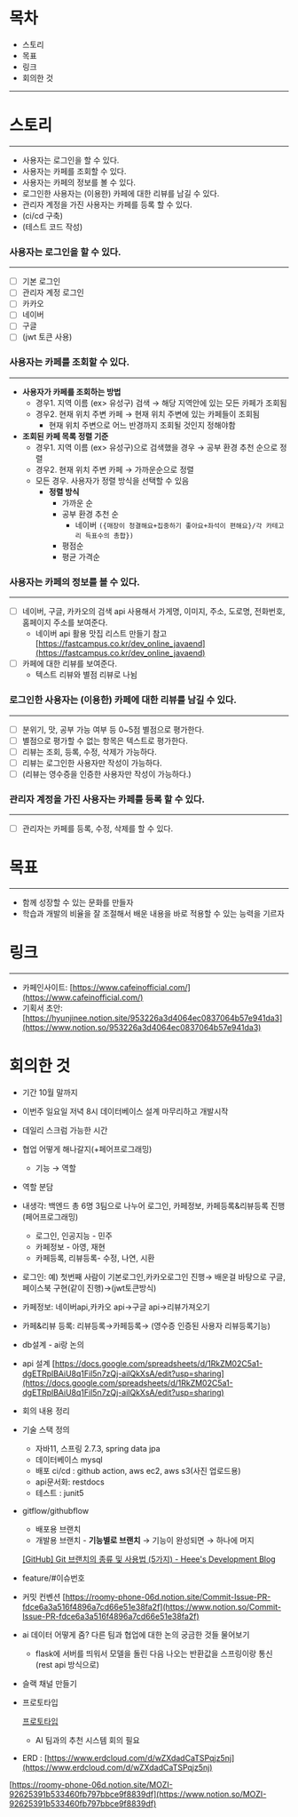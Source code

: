 # 목차

- 스토리
- 목표
- 링크
- 회의한 것

---

# 스토리

---

- 사용자는 로그인을 할 수 있다.
- 사용자는 카페를 조회할 수 있다.
- 사용자는 카페의 정보를 볼 수 있다.
- 로그인한 사용자는 (이용한) 카페에 대한 리뷰를 남길 수 있다.
- 관리자 계정을 가진 사용자는 카페를 등록 할 수 있다.
- (ci/cd 구축)
- (테스트 코드 작성)

### 사용자는 로그인을 할 수 있다.

---

- [ ]  기본 로그인
- [ ]  관리자 계정 로그인
- [ ]  카카오
- [ ]  네이버
- [ ]  구글
- [ ]  (jwt 토큰 사용)

### 사용자는 카페를 조회할 수 있다.

---

- **사용자가 카페를 조회하는 방법**
    - 경우1. 지역 이름 (ex> 유성구) 검색 → 해당 지역안에 있는 모든 카페가 조회됨
    - 경우2. 현재 위치 주변 카페 → 현재 위치 주변에 있는 카페들이 조회됨
        - 현재 위치 주변으로 어느 반경까지 조회될 것인지 정해야함
- **조회된 카페 목록 정렬 기준**
    - 경우1. 지역 이름 (ex> 유성구)으로 검색했을 경우 → 공부 환경 추천 순으로 정렬
    - 경우2. 현재 위치 주변 카페 → 가까운순으로 정렬
    - 모든 경우. 사용자가 정렬 방식을 선택할 수 있음
        - **정렬 방식**
            - 가까운 순
            - 공부 환경 추천 순
                - 네이버 `({매장이 청결해요+집중하기 좋아요+좌석이 편해요}/각 카테고리 득표수의 총합})`
            - 평점순
            - 평균 가격순

### 사용자는 카페의 정보를 볼 수 있다.

---

- [ ]  네이버, 구글, 카카오의 검색 api 사용해서 가게명, 이미지, 주소, 도로명, 전화번호, 홈페이지 주소를 보여준다.
    - 네이버 api 활용 맛집 리스트 만들기 참고 [https://fastcampus.co.kr/dev_online_javaend](https://fastcampus.co.kr/dev_online_javaend)
- [ ]  카페에 대한 리뷰를 보여준다.
    - 텍스트 리뷰와 별점 리뷰로 나뉨

### 로그인한 사용자는 (이용한) 카페에 대한 리뷰를 남길 수 있다.

---

- [ ]  분위기, 맛, 공부 가능 여부 등 0~5점 별점으로 평가한다.
- [ ]  별점으로 평가할 수 없는 항목은 텍스트로 평가한다.
- [ ]  리뷰는 조회, 등록, 수정, 삭제가 가능하다.
- [ ]  리뷰는 로그인한 사용자만 작성이 가능하다.
- [ ]  (리뷰는 영수증을 인증한 사용자만 작성이 가능하다.)

### 관리자 계정을 가진 사용자는 카페를 등록 할 수 있다.

---

- [ ]  관리자는 카페를 등록, 수정, 삭제를 할 수 있다.

# 목표

---

- 함께 성장할 수 있는 문화를 만들자
- 학습과 개발의 비율을 잘 조절해서 배운 내용을 바로 적용할 수 있는 능력을 기르자

# 링크

---

- 카페인사이트: [https://www.cafeinofficial.com/](https://www.cafeinofficial.com/)
- 기획서 초안: [https://hyunjinee.notion.site/953226a3d4064ec0837064b57e941da3](https://www.notion.so/953226a3d4064ec0837064b57e941da3)

# 회의한 것
- 기간 10월 말까지
- 이번주 일요일 저녁 8시 데이터베이스 설계 마무리하고 개발시작
- 데일리 스크럼 가능한 시간
- 협업 어떻게 해나갈지(+페어프로그래밍)
    - 기능 → 역할
- 역할 분담
- 내생각: 백엔드 총 6명 3팀으로 나누어 로그인, 카페정보, 카페등록&리뷰등록 진행(페어프로그래밍)
    - 로그인, 인공지능 - 민주
    - 카페정보 - 아영, 재현
    - 카페등록, 리뷰등록- 수정, 나연, 시환
- 로그인: 예) 첫번째 사람이 기본로그인,카카오로그인 진행→ 배운걸 바탕으로 구글, 페이스북 구현(같이 진행)→(jwt토큰방식)
- 카페정보: 네이버api,카카오 api→구글 api→리뷰가져오기
- 카페&리뷰 등록: 리뷰등록→카페등록→ (영수증 인증된 사용자 리뷰등록기능)
- db설계 - ai랑 논의
- api 설계 [https://docs.google.com/spreadsheets/d/1RkZM02C5a1-dgETRplBAiU8q1Fil5n7zQj-ailQkXsA/edit?usp=sharing](https://docs.google.com/spreadsheets/d/1RkZM02C5a1-dgETRplBAiU8q1Fil5n7zQj-ailQkXsA/edit?usp=sharing)
- 회의 내용 정리
- 기술 스택 정의
    - 자바11, 스프링 2.7.3, spring data jpa
    - 데이터베이스 mysql
    - 배포 ci/cd : github action, aws ec2, aws s3(사진 업로드용)
    - api문서화: restdocs
    - 테스트 : junit5
- gitflow/githubflow
    - 배포용 브랜치
    - 개발용 브랜치 - **기능별로 브랜치** → 기능이 완성되면 → 하나에 머지
    
    [[GitHub] Git 브랜치의 종류 및 사용법 (5가지) - Heee's Development Blog](https://gmlwjd9405.github.io/2018/05/11/types-of-git-branch.html)
    
- feature/#이슈번호
- 커밋 컨벤션 [https://roomy-phone-06d.notion.site/Commit-Issue-PR-fdce6a3a516f4896a7cd66e51e38fa2f](https://www.notion.so/Commit-Issue-PR-fdce6a3a516f4896a7cd66e51e38fa2f)
- ai 데이터 어떻게 줌? 다른 팀과 협업에 대한 논의 궁금한 것들 물어보기
    - flask에 서버를 띄워서 모델을 돌린 다음 나오는 반환값을 스프링이랑 통신(rest api 방식으로)
- 슬랙 채널 만들기
- 프로토타입
    
    [프로토타입](https://www.notion.so/ea9dff590a7a4a27b083cfd565d26187)
    
    - AI 팀과의 추천 시스템 회의 필요
- ERD : [https://www.erdcloud.com/d/wZXdadCaTSPqjz5nj](https://www.erdcloud.com/d/wZXdadCaTSPqjz5nj)

[https://roomy-phone-06d.notion.site/MOZI-92625391b533460fb797bbce9f8839df](https://www.notion.so/MOZI-92625391b533460fb797bbce9f8839df)
